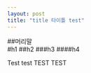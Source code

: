 ```yaml
---
layout: post
title: "title 타이틀 test"
---
```


##머리말<br>
#h1
##h2
###h3
####h4


Test test
TEST TEST
